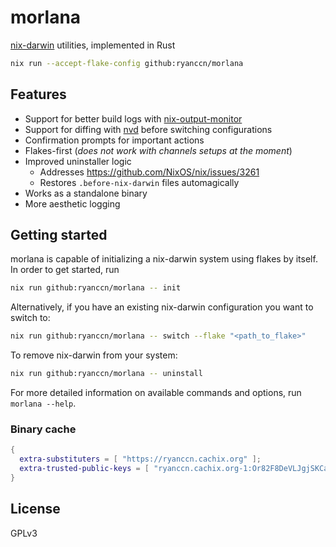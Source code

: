 <!--
SPDX-FileCopyrightText: 2025 Ryan Cao <hello@ryanccn.dev>

SPDX-License-Identifier: GPL-3.0-or-later
-->

# morlana

[nix-darwin](https://github.com/LnL7/nix-darwin) utilities, implemented in Rust

```sh
nix run --accept-flake-config github:ryanccn/morlana
```

## Features

- Support for better build logs with [nix-output-monitor](https://github.com/maralorn/nix-output-monitor)
- Support for diffing with [nvd](https://gitlab.com/khumba/nvd) before switching configurations
- Confirmation prompts for important actions
- Flakes-first (_does not work with channels setups at the moment_)
- Improved uninstaller logic
  - Addresses https://github.com/NixOS/nix/issues/3261
  - Restores `.before-nix-darwin` files automagically
- Works as a standalone binary
- More aesthetic logging

## Getting started

morlana is capable of initializing a nix-darwin system using flakes by itself. In order to get started, run

```sh
nix run github:ryanccn/morlana -- init
```

Alternatively, if you have an existing nix-darwin configuration you want to switch to:

```sh
nix run github:ryanccn/morlana -- switch --flake "<path_to_flake>"
```

To remove nix-darwin from your system:

```sh
nix run github:ryanccn/morlana -- uninstall
```

For more detailed information on available commands and options, run `morlana --help`.

### Binary cache

```nix
{
  extra-substituters = [ "https://ryanccn.cachix.org" ];
  extra-trusted-public-keys = [ "ryanccn.cachix.org-1:Or82F8DeVLJgjSKCaZmBzbSOhnHj82Of0bGeRniUgLQ=" ];
}
```

## License

GPLv3
